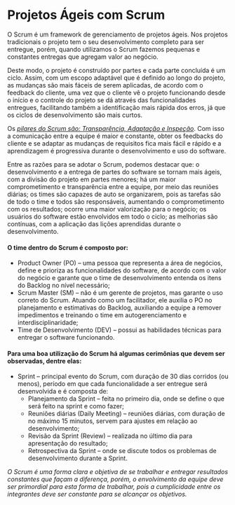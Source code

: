 # Projetos Ágeis com Scrum

O Scrum é um framework de gerenciamento de projetos ágeis. Nos projetos tradicionais o projeto tem o seu desenvolvimento completo para ser entregue, porém, quando utilizamos o Scrum fazemos pequenas e constantes entregas que agregam valor ao negócio.

Deste modo, o projeto é construído por partes e cada parte concluída é um ciclo. Assim, com um escopo adaptável que é definido ao longo do projeto, as mudanças são mais fáceis de serem aplicadas, de acordo com o feedback do cliente, uma vez que o cliente vê o projeto funcionando desde o início e o controle do projeto se dá através das funcionalidades entregues, facilitando também a identificação mais rápida dos erros, já que os ciclos de desenvolvimento são mais curtos.

Os <u>*pilares do Scrum são: Transparência, Adaptação e Inspeção*</u>. Com isso a comunicação entre a equipe é maior e constante, obter os feedbacks do cliente e se adaptar as mudanças de requisitos fica mais fácil e rápido e a aprendizagem é progressiva durante o desenvolvimento e uso do software.

Entre as razões para se adotar o Scrum, podemos destacar que: o desenvolvimento e a entrega de partes do software se tornam mais ágeis, com a divisão do projeto em partes menores; há um maior comprometimento e transparência entre a equipe, por meio das reuniões diárias; os times são capazes de auto se organizarem, pois as tarefas são de todo o time e todos são responsáveis, aumentando o comprometimento com os resultados; ocorre uma maior valorização para o negócio; os usuários do software estão envolvidos em todo o ciclo; as melhorias são contínuas, com a aplicação das lições aprendidas durante o desenvolvimento.

#### O time dentro do Scrum é composto por:

* Product Owner (PO) – uma pessoa que representa a área de negócios, define e prioriza as funcionalidades do software, de acordo com o valor do negócio e garante que o time de desenvolvimento entenda os itens do Backlog no nível necessário;
*  Scrum Master (SM) – não é um gerente de projetos, mas garante o uso correto do Scrum. Atuando como um facilitador, ele auxilia o PO no planejamento e estimativas do Backlog, auxiliando a equipe a remover impedimentos e treinando o time em autogerenciamento e interdisciplinaridade;
* Time de Desenvolvimento (DEV) – possui as habilidades técnicas para entregar o software funcionando.



#### Para uma boa utilização do Scrum há algumas cerimônias que devem ser observadas, dentre elas:

* Sprint – principal evento do Scrum, com duração de 30 dias corridos (ou menos), período em que cada funcionalidade a ser entregue será desenvolvida e é composta de:
  * Planejamento da Sprint – feita no primeiro dia, onde se define o que será feito na sprint e como fazer;
  *  Reuniões diárias (Daily Meeting) – reuniões diárias, com duração de no máximo 15 minutos, servem para ajustes em relação ao desenvolvimento;
  * Revisão da Sprint (Review) – realizada no último dia para apresentação do resultado;
  * Retrospectiva da Sprint – onde se discute todos os problemas de desenvolvimento durante a Sprint.

*O Scrum é uma forma clara e objetiva de se trabalhar e entregar resultados constantes que façam a diferença, porém, o envolvimento da equipe deve ser primordial para esta forma de trabalhar, pois a cumplicidade entre os integrantes deve ser constante para se alcançar os objetivos.*